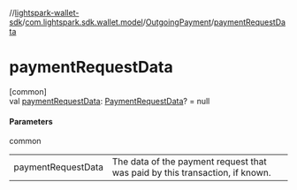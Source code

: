 //[lightspark-wallet-sdk](../../../index.md)/[com.lightspark.sdk.wallet.model](../index.md)/[OutgoingPayment](index.md)/[paymentRequestData](payment-request-data.md)

# paymentRequestData

[common]\
val [paymentRequestData](payment-request-data.md): [PaymentRequestData](../-payment-request-data/index.md)? = null

#### Parameters

common

| | |
|---|---|
| paymentRequestData | The data of the payment request that was paid by this transaction, if known. |
